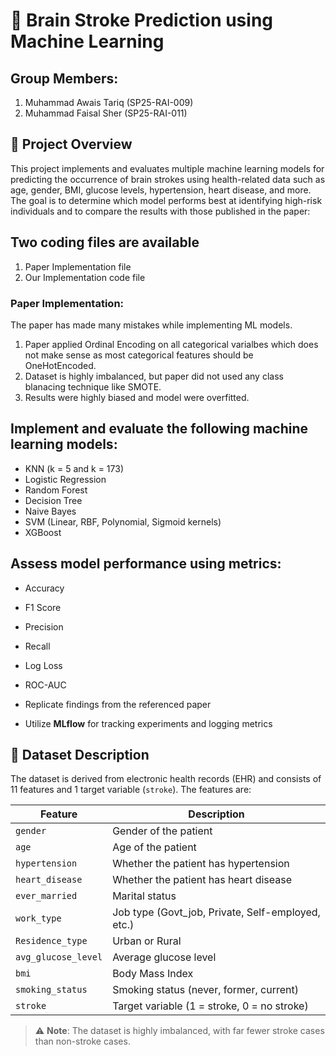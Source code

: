 # 🧠 Brain Stroke Prediction using Machine Learning

## Group Members:
1. Muhammad Awais Tariq (SP25-RAI-009)
2. Muhammad Faisal Sher (SP25-RAI-011)

## 📌 Project Overview

This project implements and evaluates multiple machine learning models for predicting the occurrence of brain strokes using health-related data such as age, gender, BMI, glucose levels, hypertension, heart disease, and more. The goal is to determine which model performs best at identifying high-risk individuals and to compare the results with those published in the paper:

## Two coding files are available
1. Paper Implementation file
2. Our Implementation code file

### Paper Implementation:
The paper has made many mistakes while implementing ML models.
1. Paper applied Ordinal Encoding on all categorical varialbes which does not make sense as most categorical features should be OneHotEncoded.
2. Dataset is highly imbalanced, but paper did not used any class blanacing technique like SMOTE.
3. Results were highly biased and model were overfitted.

## Implement and evaluate the following machine learning models:  
  - KNN (k = 5 and k = 173)
  - Logistic Regression
  - Random Forest
  - Decision Tree
  - Naive Bayes
  - SVM (Linear, RBF, Polynomial, Sigmoid kernels)
  - XGBoost

## Assess model performance using metrics:
  - Accuracy
  - F1 Score
  - Precision
  - Recall
  - Log Loss
  - ROC-AUC

- Replicate findings from the referenced paper
- Utilize **MLflow** for tracking experiments and logging metrics

## 📁 Dataset Description

The dataset is derived from electronic health records (EHR) and consists of 11 features and 1 target variable (`stroke`). The features are:

| Feature           | Description                                         |
|------------------|-----------------------------------------------------|
| `gender`          | Gender of the patient                              |
| `age`             | Age of the patient                                 |
| `hypertension`    | Whether the patient has hypertension               |
| `heart_disease`   | Whether the patient has heart disease              |
| `ever_married`    | Marital status                                     |
| `work_type`       | Job type (Govt_job, Private, Self-employed, etc.) |
| `Residence_type`  | Urban or Rural                                     |
| `avg_glucose_level` | Average glucose level                           |
| `bmi`             | Body Mass Index                                    |
| `smoking_status`  | Smoking status (never, former, current)            |
| `stroke`          | Target variable (1 = stroke, 0 = no stroke)        |

> ⚠️ **Note**: The dataset is highly imbalanced, with far fewer stroke cases than non-stroke cases.
